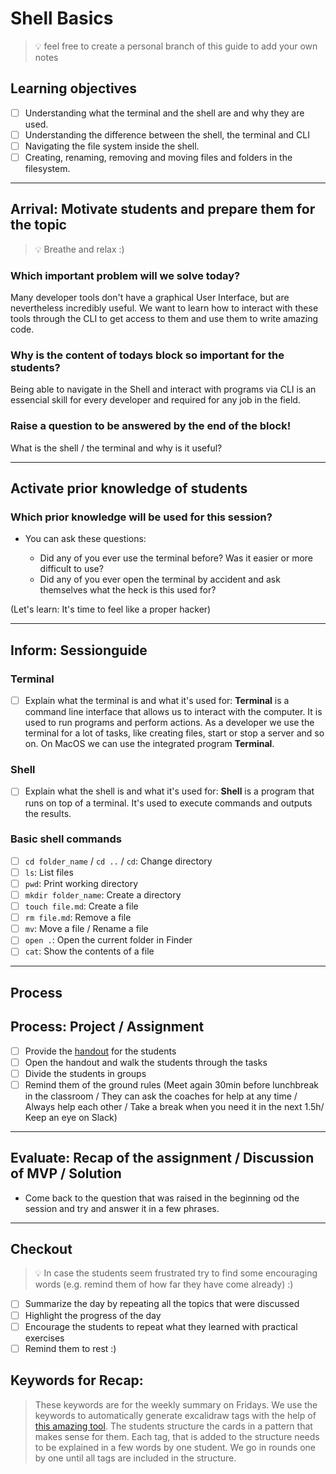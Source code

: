 # Shell Basics

> 💡 feel free to create a personal branch of this guide to add your own notes

## Learning objectives

- [ ] Understanding what the terminal and the shell are and why they are used.
- [ ] Understanding the difference between the shell, the terminal and CLI
- [ ] Navigating the file system inside the shell.
- [ ] Creating, renaming, removing and moving files and folders in the filesystem.

---

## Arrival: Motivate students and prepare them for the topic

> 💡 Breathe and relax :)

### Which important problem will we solve today?

Many developer tools don't have a graphical User Interface, but are nevertheless incredibly useful. 
We want to learn how to interact with these tools through the CLI to get access to them and use them to write amazing code.


### Why is the content of todays block so important for the students?

Being able to navigate in the Shell and interact with programs via CLI is an essencial skill for every developer and required for any job in the field.


### Raise a question to be answered by the end of the block!

What is the shell / the terminal and why is it useful?

---

## Activate prior knowledge of students

### Which prior knowledge will be used for this session?

- You can ask these questions:

    - Did any of you ever use the terminal before? Was it easier or more difficult to use?
    - Did any of you ever open the terminal by accident and ask themselves what the heck is this used for?

(Let's learn: It's time to feel like a proper hacker)

---

## Inform: Sessionguide

### Terminal

- [ ] Explain what the terminal is and what it's used for: **Terminal** is a command line interface that allows us to interact with the computer. It is used to run programs and perform actions. As a developer we use the terminal for a lot of tasks, like creating files, start or stop a server and so on. On MacOS we can use the integrated program **Terminal**.

### Shell

- [ ] Explain what the shell is and what it's used for: **Shell** is a program that runs on top of a terminal. It's used to execute commands and outputs the results.

### Basic shell commands

- [ ] `cd folder_name` / `cd ..` / `cd`: Change directory
- [ ] `ls`: List files
- [ ] `pwd`: Print working directory
- [ ] `mkdir folder_name`: Create a directory
- [ ] `touch file.md`: Create a file
- [ ] `rm file.md`: Remove a file
- [ ] `mv`: Move a file / Rename a file
- [ ] `open .`: Open the current folder in Finder
- [ ] `cat`: Show the contents of a file

---

## Process

## Process: Project / Assignment

- [ ] Provide the [handout](Shell-basics.md) for the students
- [ ] Open the handout and walk the students through the tasks
- [ ] Divide the students in groups
- [ ] Remind them of the ground rules (Meet again 30min before lunchbreak in the classroom / They can ask the coaches for help at any time / Always help each other / Take a break when you need it in the next 1.5h/ Keep an eye on Slack)

---

## Evaluate: Recap of the assignment / Discussion of MVP / Solution

- Come back to the question that was raised in the beginning od the session and try and answer it in a few phrases.

---

## Checkout

> 💡 In case the students seem frustrated try to find some encouraging words (e.g. remind them of how far they have come already) :)

- [ ] Summarize the day by repeating all the topics that were discussed
- [ ] Highlight the progress of the day
- [ ] Encourage the students to repeat what they learned with practical exercises
- [ ] Remind them to rest :)

## Keywords for Recap:

> These keywords are for the weekly summary on Fridays.
> We use the keywords to automatically generate excalidraw tags with the help of [this amazing tool](https://github.com/F-Kirchhoff/tag-cloud-generator).
> The students structure the cards in a pattern that makes sense for them. Each tag, that is added to the structure needs to be explained in a few words by one student. We go in rounds one by one until all tags are included in the structure.
